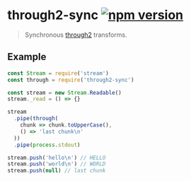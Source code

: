 # through2-sync [![npm version](http://img.shields.io/npm/v/through2-sync.svg?style=flat-square)](https://www.npmjs.org/package/through2-sync)

> Synchronous [through2] transforms.

[through2]: https://github.com/rvagg/through2

Example
-------

```js
const Stream = require('stream')
const through = require('through2-sync')

const stream = new Stream.Readable()
stream._read = () => {}

stream
  .pipe(through(
    chunk => chunk.toUpperCase(),
    () => 'last chunk\n'
  ))
  .pipe(process.stdout)

stream.push('hello\n') // HELLO
stream.push('world\n') // WORLD
stream.push(null) // last chunk
```
